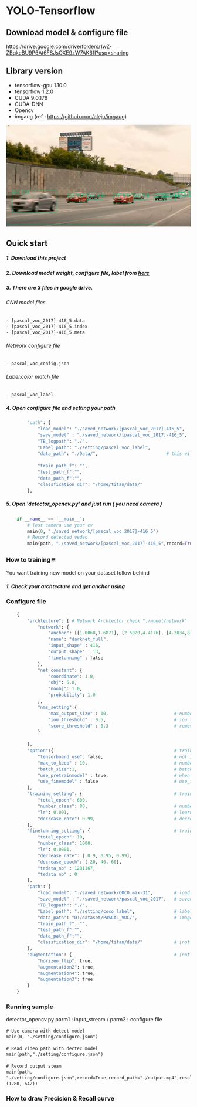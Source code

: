 # YOLO-Tensorflow

## Download model & configure file 

https://drive.google.com/drive/folders/1wZ-ZBqkeBU9P6At6FSJsOXE9zW7AK6fI?usp=sharing


## Library version

+ tensorflow-gpu 1.10.0
+ tensorflow 1.2.0
+ CUDA 9.0.176
+ CUDA-DNN 
+ Opencv
+ imgaug (ref : https://github.com/aleju/imgaug)


![Alt text](./Readme_Image/figure_01.JPG)

## Quick start

##### 1. Download this project
##### 2. Download model weight, configure file, label from [here](https://drive.google.com/drive/folders/1wZ-ZBqkeBU9P6At6FSJsOXE9zW7AK6fI?usp=sharing)
##### 3. There are 3 files in google drive. 

###### CNN model files
    
    - [pascal_voc_2017]-416_5.data
    - [pascal_voc_2017]-416_5.index
    - [pascal_voc_2017]-416_5.meta

###### Network configure file
    - pascal_voc_config.json

###### Label:color match file
    - pascal_voc_label

##### 4. Open configure file and setting your path

```python
        "path": {
            "load_model": "./saved_network/[pascal_voc_2017]-416_5",        # writhe your loaded model path
            "save_model" : "./saved_network/[pascal_voc_2017]-416_5",      # this will use when you training
            "TB_logpath": "./",
            "Label_path": "./setting/pascal_voc_label",                     # label file location
            "data_path": "./Data/",                          # this will use when you training
            
            "train_path_f": "",                                             # for fine tunning [not implemented]
            "test_path_f":"",                                               # for fine tunning [not implemented]
            "data_path_f":"",                                               # for fine tunning [not implemented]
            "classfication_dir": "/home/titan/data/"                        # for fine tunning [not implemented]
        },
```

##### 5. Open 'detector_opencv.py' and just run ( you need camera )
```python
    if __name__ == '__main__':
        # Test camera use your cv
        main(0, "./saved_network/[pascal_voc_2017]-416_5")
        # Record detected vedeo
        main(path, "./saved_network/[pascal_voc_2017]-416_5",record=True,record_path="./output.mp4",resolution=(1280, 642))
```

### How to trainingㄹ
You want training new model on your dataset follow behind

##### 1. Check your archtecture and get anchor using 
### Configure file

```python
    {
        "archtecture": { # Network Archtector check "./model/network"
            "network": {
                "anchor": [[1.0068,1.6871], [2.5020,4.4176], [4.3034,8.7792], [7.8379,5.2096], [10.0773,10.7282]],
                "name": "darknet_full",
                "input_shape" : 416,
                "output_shape" : 13,
                "finetunning" : false
            },
            "net_constant": {
                "coordinate": 1.0,
                "obj": 5.0,
                "noobj": 1.0,
                "probability": 1.0
            },
            "nms_setting":{
                "max_output_size" : 10,                         # number of maximum draw boxs 
                "iou_threshold" : 0.5,                          # iou_threshold
                "score_threshold" : 0.3                         # remove box under score
            }
    
        },
        "option":{                                              # training option
            "tensorboard_use": false,                           # not implemented
            "max_to_keep" : 10,                                 # number of maximum model when you save it
            "batch_size":1,                                     # batch_size wheb you run dectector opencv set batch_size = 1 
            "use_pretrainmodel" : true,                         # when you use pretraining model, set true
            "use_finemodel" : false                             # use_finetunning model [not implemented]
        },
        "training_setting": {                                   # training detection model setting [not implemented]
            "total_epoch": 600,
            "number_class": 80,                                 # number of class
            "lr": 0.001,                                        # learning_rate
            "decrease_rate": 0.99,                              # decrease_rate of learning rate per epoch
        },
        "finetunning_setting": {                                # training classification model setting
            "total_epoch": 10,                                  
            "number_class": 1000,
            "lr": 0.0001,
            "decrease_rate": [ 0.9, 0.95, 0.99],
            "decrease_epoch": [ 20, 40, 60],
            "trdata_nb" : 1281167,
            "tedata_nb" : 0
        },
        "path": {
            "load_model": "./saved_network/COCO_max-31",        # load model location
            "save_model" : "./saved_network/pascal_voc_2017",   # saved model location 
            "TB_logpath": "./",
            "Label_path": "./setting/coco_label",               # label file location
            "data_path": "D:/dataset/PASCAL_VOC/",              # image datas location
            "train_path_f": "",
            "test_path_f":"",
            "data_path_f":"",
            "classfication_dir": "/home/titan/data/"            # [not implemented]
        },
        "augmentation": {                                       # [not implemented]
            "horizen_flip": true,
            "augmentation2": true,
            "augmentation4": true,
            "augmentation3": true
        }
    }
```

### Running sample
detector_opencv.py
parm1 : input_stream  / parm2 : configure file
    
    # Use camera with detect model
    main(0, "./setting/configure.json")
    
    # Read video path with dectec model
    main(path,"./setting/configure.json")
    
    # Record output steam
    main(path, "./setting/configure.json",record=True,record_path="./output.mp4",resolution=(1280, 642))









### How to draw Precision & Recall curve
